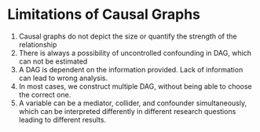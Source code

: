 # Limitations of Causal Graphs

1. Causal graphs do not depict the size or quantify the strength of the relationship
2. There is always a possibility of uncontrolled confounding in DAG, which can not be estimated
3. A DAG is dependent on the information provided. Lack of information can lead to wrong analysis.
4. In most cases, we construct multiple DAG, without being able to choose the correct one.
5. A variable can be a mediator, collider, and confounder simultaneously, which can be interpreted differently in different research questions leading to different results.

